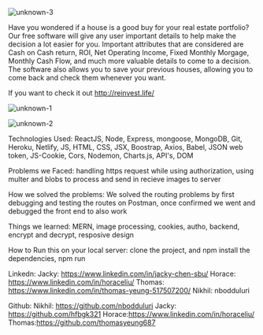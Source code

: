 ![unknown-3](https://user-images.githubusercontent.com/64310147/103424902-fac25600-4b7c-11eb-906c-e27375a5bad1.png)


Have you wondered if a house is a good buy for your real estate portfolio? Our free software will give any user important details to help make the decision a lot easier for you. Important attributes that are considered are Cash on Cash return, ROI, Net Operating Income, Fixed Monthly Morgage, Monthly Cash Flow, and much more valuable details to come to a decision. The software also allows you to save your previous houses, allowing you to come back and check them whenever you want. 

If you want to check it out http://reinvest.life/

![unknown-1](https://user-images.githubusercontent.com/64310147/103423729-3a397400-4b76-11eb-96d5-b9b3f86df3e3.png)

![unknown-2](https://user-images.githubusercontent.com/64310147/103423764-67862200-4b76-11eb-84cd-81a8823c678f.png)


Technologies Used: ReactJS, Node, Express, mongoose, MongoDB, Git, Heroku, Netlify, JS, HTML, CSS, JSX, Boostrap, Axios, Babel, JSON web token, JS-Cookie, Cors, Nodemon, Charts.js, API's, DOM

Problems we Faced: handling https request while using authorization, using multer and blobs to process and send in recieve images to server

How we solved the problems: We solved the routing problems by first debugging and testing the routes on Postman, once confirmed we went and debugged the front end to also work


Things we learned: MERN, image processing, cookies, autho, backend, encrypt and decrypt, resposive design 


How to Run this on your local server: clone the project, and npm install the dependencies, npm run

Linkedn: 
Jacky: https://www.linkedin.com/in/jacky-chen-sbu/
Horace: https://www.linkedin.com/in/horaceliu/
Thomas: https://www.linkedin.com/in/thomas-yeung-517507200/
Nikhil: nbodduluri

Github:
Nikhil: https://github.com/nbodduluri
Jacky: https://github.com/hfbgk321
Horace:https://www.linkedin.com/in/horaceliu/
Thomas:https://github.com/thomasyeung687


